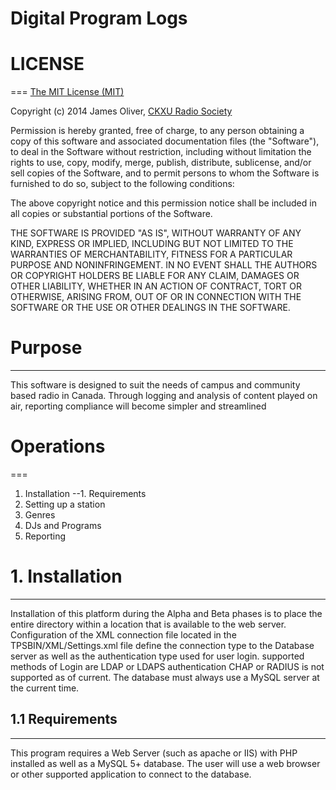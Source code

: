# Digital Program Logs

# LICENSE
===
[The MIT License (MIT)](http://opensource.org/licenses/MIT)

Copyright (c) 2014 James Oliver, [CKXU Radio Society](http://www.ckxu.com/development/tps)

Permission is hereby granted, free of charge, to any person obtaining a copy
of this software and associated documentation files (the "Software"), to deal
in the Software without restriction, including without limitation the rights
to use, copy, modify, merge, publish, distribute, sublicense, and/or sell
copies of the Software, and to permit persons to whom the Software is
furnished to do so, subject to the following conditions:

The above copyright notice and this permission notice shall be included in
all copies or substantial portions of the Software.

THE SOFTWARE IS PROVIDED "AS IS", WITHOUT WARRANTY OF ANY KIND, EXPRESS OR
IMPLIED, INCLUDING BUT NOT LIMITED TO THE WARRANTIES OF MERCHANTABILITY,
FITNESS FOR A PARTICULAR PURPOSE AND NONINFRINGEMENT. IN NO EVENT SHALL THE
AUTHORS OR COPYRIGHT HOLDERS BE LIABLE FOR ANY CLAIM, DAMAGES OR OTHER
LIABILITY, WHETHER IN AN ACTION OF CONTRACT, TORT OR OTHERWISE, ARISING FROM,
OUT OF OR IN CONNECTION WITH THE SOFTWARE OR THE USE OR OTHER DEALINGS IN
THE SOFTWARE.

# Purpose
---

This software is designed to suit the needs of campus and community based radio in Canada. Through logging and analysis of content played on air, reporting compliance will become simpler and streamlined

# Operations
===
1. Installation
--1. Requirements
2. Setting up a station
3. Genres
4. DJs and Programs
5. Reporting

# 1. Installation
---
Installation of this platform during the Alpha and Beta phases is to place the entire directory within a location that is available to the web server.
Configuration of the XML connection file located in the TPSBIN/XML/Settings.xml file define the connection type to the Database server
as well as the authentication type used for user login. supported methods of Login are LDAP or LDAPS authentication CHAP or RADIUS is not supported as of current.
The database must always use a MySQL server at the current time.

## 1.1 Requirements
---
This program requires a Web Server (such as apache or IIS) with PHP installed as well as a MySQL 5+ database.
The user will use a web browser or other supported application to connect to the database. 
